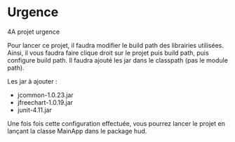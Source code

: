 # Urgence
4A projet urgence

Pour lancer ce projet, il faudra modifier le build path des librairies utilisées.
Ainsi, il vous faudra faire clique droit sur le projet puis build path, 
puis configure build path.
Il faudra ajouté les jar dans le classpath (pas le module path).

Les jar à ajouter : 
- jcommon-1.0.23.jar
- jfreechart-1.0.19.jar
- junit-4.11.jar

Une fois fois cette configuration effectuée, vous pourrez lancer le projet en lançant 
la classe MainApp dans le package hud.